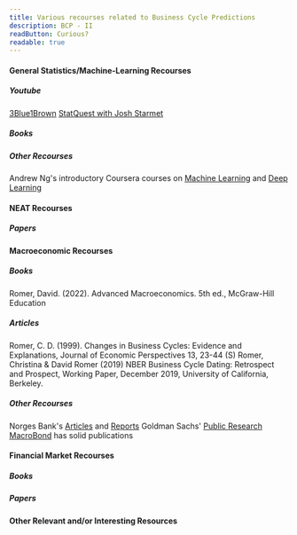 ```yaml
---
title: Various recourses related to Business Cycle Predictions
description: BCP - II
readButton: Curious?
readable: true
---
```


#### General Statistics/Machine-Learning Recourses
##### Youtube
[3Blue1Brown](https://www.youtube.com/@3blue1brown)
[StatQuest with Josh Starmet](https://www.youtube.com/@statquest)

##### Books



##### Other Recourses
Andrew Ng's introductory Coursera courses on [Machine Learning](https://www.coursera.org/specializations/machine-learning-introduction?) and [Deep Learning](https://www.coursera.org/specializations/deep-learning)



#### NEAT Recourses

##### Papers


#### Macroeconomic Recourses

##### Books
Romer, David. (2022). Advanced Macroeconomics. 5th ed., McGraw-Hill Education


##### Articles
Romer, C. D. (1999). Changes in Business Cycles: Evidence and Explanations, Journal of Economic
Perspectives 13, 23-44
(S) Romer, Christina & David Romer (2019) NBER Business Cycle Dating: Retrospect and Prospect,
Working Paper, December 2019, University of California, Berkeley.

##### Other Recourses
Norges Bank's [Articles](https://www.norges-bank.no/aktuelt/nyheter-og-hendelser/?tab=newslist) and [Reports](https://www.norges-bank.no/aktuelt/nyheter-og-hendelser/?tab=publication)
Goldman Sachs' [Public Research](https://www.gspublishing.com/content/public.html)
[MacroBond](https://www.macrobond.com/) has solid publications

#### Financial Market Recourses 

##### Books



##### Papers






#### Other Relevant and/or Interesting Resources




